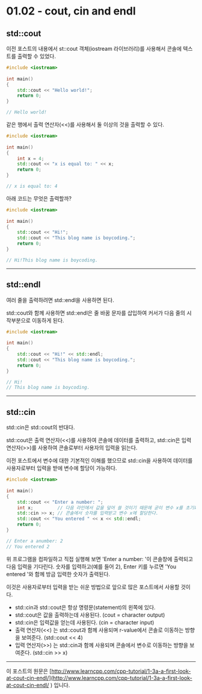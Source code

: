 # 01.02 - cout, cin and endl

## std::cout

이전 포스트의 내용에서 st::cout 객체(iostream 라이브러리)를 사용해서 콘솔에 텍스트를 출력할 수 있었다. 

```cpp
#include <iostream>
 
int main()
{
    std::cout << "Hello world!";
    return 0;
}

// Hello world!
```

같은 행에서 출력 연산자(<<)를 사용해서 둘 이상의 것을 출력할 수 있다.

```cpp
#include <iostream>
 
int main()
{
    int x = 4;
    std::cout << "x is equal to: " << x;
    return 0;
}

// x is equal to: 4
```

아래 코드는 무엇은 출력할까?

```cpp
#include <iostream>
 
int main()
{
    std::cout << "Hi!";
    std::cout << "This blog name is boycoding.";
    return 0;
}

// Hi!This blog name is boycoding.
```

---

## std::endl

여러 줄을 출력하려면 std::endl을 사용하면 된다.

std::cout와 함께 사용하면 std::endl은 줄 바꿈 문자를 삽입하여 커서가 다음 줄의 시작부분으로 이동하게 된다.

```cpp
#include <iostream>
 
int main()
{
    std::cout << "Hi!" << std::endl;
    std::cout << "This blog name is boycoding.";
    return 0;
}

// Hi!
// This blog name is boycoding.
```

---

## std::cin

std::cin은 std::cout의 반대다. 

std::cout은 출력 연산자(<<)를 사용하여 콘솔에 데이터를 출력하고, std::cin은 입력 연산자(>>)를 사용하여 콘솔로부터 사용자의 입력을 읽는다.

이전 포스트에서 변수에 대한 기본적인 이해를 했으므로 std::cin을 사용하여 데이터를 사용자로부터 입력을 받에 변수에 할당이 가능하다.

```cpp
#include <iostream>
 
int main()
{
    std::cout << "Enter a number: "; 
    int x;         // 다음 라인에서 값을 덮어 쓸 것이기 때문에 굳이 변수 x를 초기화할 필요가 없다.
    std::cin >> x; // 콘솔에서 숫자를 입력받고 변수 x에 할당한다.
    std::cout << "You entered " << x << std::endl;
    return 0;
}

// Enter a anumber: 2
// You entered 2
```

위 프로그램을 컴파일하고 직접 실행해 보면 'Enter a number: '이 콘솔창에 출력되고 다음 입력을 기다린다. 숫자를 입력하고(예를 들어 2), Enter 키를 누르면 'You entered '와 함께 방금 입력한 숫자가 출력된다.

이것은 사용자로부터 입력을 받는 쉬운 방법으로 앞으로 많은 포스트에서 사용할 것이다.

- std::cin과 std::cout은 항상 명령문(statement)의 왼쪽에 있다.
- std::cout은 값을 출력하는데 사용된다. (cout = character output)
- std::cin은 입력값을 얻는데 사용된다. (cin = character input)
- 출력 연산자(<<) 는 std::cout과 함께 사용되며 r-value에서 콘솔로 이동하는 방향을 보여준다. (std::cout << 4)
- 입력 연산자(>>) 는 std::cin과 함께 사용되며 콘솔에서 변수로 이동하는 방향을 보여준다. (std::cin >> x)

---

이 포스트의 원문은 [http://www.learncpp.com/cpp-tutorial/1-3a-a-first-look-at-cout-cin-endl/](http://www.learncpp.com/cpp-tutorial/1-3a-a-first-look-at-cout-cin-endl/ ) 입니다.